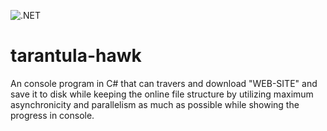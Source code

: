 ![.NET](https://github.com/sonalsatpute/tarantula-hawk/workflows/.NET/badge.svg)

# tarantula-hawk

An console program in C# that can travers and download "WEB-SITE" and save it to disk while keeping the online file structure by utilizing maximum asynchronicity and parallelism as much as possible while showing the progress in console.
